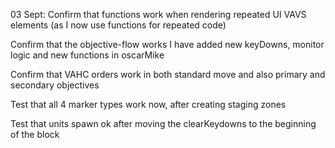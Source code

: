 03 Sept:
Confirm that functions work when rendering repeated UI VAVS elements
(as I now use functions for repeated code)

Confirm that the objective-flow works
I have added new keyDowns, monitor logic and new functions in oscarMike

Confirm that VAHC orders work in both standard move and also primary and secondary objectives

Test that all 4 marker types work now, after creating staging zones

Test that units spawn ok after moving the clearKeydowns to the beginning of the block
